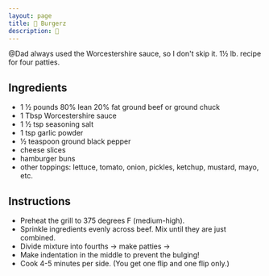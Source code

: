```yaml
---
layout: page
title: 🍔 Burgerz
description: 🍔
---
```

@Dad always used the Worcestershire sauce, so I don't skip it. 1½ lb. recipe for four patties.

## Ingredients
- 1 ½ pounds 80% lean 20% fat ground beef or ground chuck
- 1 Tbsp Worcestershire sauce
- 1 ½ tsp seasoning salt
- 1 tsp garlic powder
- ½ teaspoon ground black pepper
- cheese slices
- hamburger buns
- other toppings: lettuce, tomato, onion, pickles, ketchup, mustard, mayo, etc.

## Instructions
- Preheat the grill to 375 degrees F (medium-high).
- Sprinkle ingredients evenly across beef. Mix until they are just combined.
- Divide mixture into fourths → make patties →
- Make indentation in the middle to prevent the bulging!
- Cook 4-5 minutes per side. (You get one flip and one flip only.)